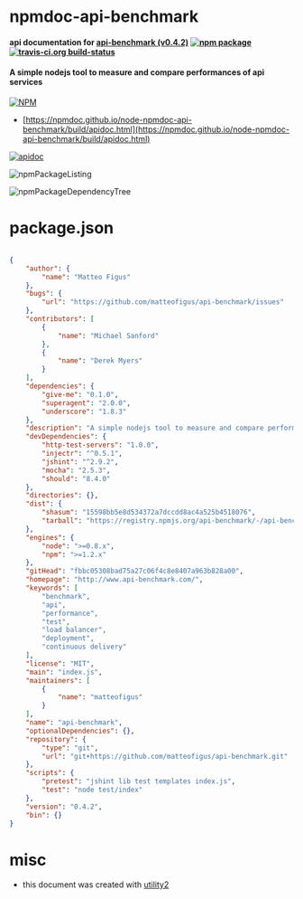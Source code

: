 # npmdoc-api-benchmark

#### api documentation for  [api-benchmark (v0.4.2)](http://www.api-benchmark.com/)  [![npm package](https://img.shields.io/npm/v/npmdoc-api-benchmark.svg?style=flat-square)](https://www.npmjs.org/package/npmdoc-api-benchmark) [![travis-ci.org build-status](https://api.travis-ci.org/npmdoc/node-npmdoc-api-benchmark.svg)](https://travis-ci.org/npmdoc/node-npmdoc-api-benchmark)

#### A simple nodejs tool to measure and compare performances of api services

[![NPM](https://nodei.co/npm/api-benchmark.png?downloads=true&downloadRank=true&stars=true)](https://www.npmjs.com/package/api-benchmark)

- [https://npmdoc.github.io/node-npmdoc-api-benchmark/build/apidoc.html](https://npmdoc.github.io/node-npmdoc-api-benchmark/build/apidoc.html)

[![apidoc](https://npmdoc.github.io/node-npmdoc-api-benchmark/build/screenCapture.buildCi.browser.%252Ftmp%252Fbuild%252Fapidoc.html.png)](https://npmdoc.github.io/node-npmdoc-api-benchmark/build/apidoc.html)

![npmPackageListing](https://npmdoc.github.io/node-npmdoc-api-benchmark/build/screenCapture.npmPackageListing.svg)

![npmPackageDependencyTree](https://npmdoc.github.io/node-npmdoc-api-benchmark/build/screenCapture.npmPackageDependencyTree.svg)



# package.json

```json

{
    "author": {
        "name": "Matteo Figus"
    },
    "bugs": {
        "url": "https://github.com/matteofigus/api-benchmark/issues"
    },
    "contributors": [
        {
            "name": "Michael Sanford"
        },
        {
            "name": "Derek Myers"
        }
    ],
    "dependencies": {
        "give-me": "0.1.0",
        "superagent": "2.0.0",
        "underscore": "1.8.3"
    },
    "description": "A simple nodejs tool to measure and compare performances of api services",
    "devDependencies": {
        "http-test-servers": "1.0.0",
        "injectr": "^0.5.1",
        "jshint": "^2.9.2",
        "mocha": "2.5.3",
        "should": "8.4.0"
    },
    "directories": {},
    "dist": {
        "shasum": "15598bb5e8d534372a7dccdd8ac4a525b4518076",
        "tarball": "https://registry.npmjs.org/api-benchmark/-/api-benchmark-0.4.2.tgz"
    },
    "engines": {
        "node": ">=0.8.x",
        "npm": ">=1.2.x"
    },
    "gitHead": "fbbc05308bad75a27c06f4c8e8407a963b828a00",
    "homepage": "http://www.api-benchmark.com/",
    "keywords": [
        "benchmark",
        "api",
        "performance",
        "test",
        "load balancer",
        "deployment",
        "continuous delivery"
    ],
    "license": "MIT",
    "main": "index.js",
    "maintainers": [
        {
            "name": "matteofigus"
        }
    ],
    "name": "api-benchmark",
    "optionalDependencies": {},
    "repository": {
        "type": "git",
        "url": "git+https://github.com/matteofigus/api-benchmark.git"
    },
    "scripts": {
        "pretest": "jshint lib test templates index.js",
        "test": "node test/index"
    },
    "version": "0.4.2",
    "bin": {}
}
```



# misc
- this document was created with [utility2](https://github.com/kaizhu256/node-utility2)
